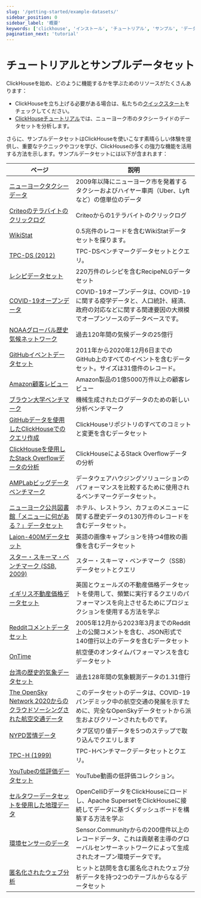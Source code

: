 ```yaml
---
slug: '/getting-started/example-datasets/'
sidebar_position: 0
sidebar_label: '概要'
keywords: ['clickhouse', 'インストール', 'チュートリアル', 'サンプル', 'データセット']
pagination_next: 'tutorial'
---
```



# チュートリアルとサンプルデータセット

ClickHouseを始め、どのように機能するかを学ぶためのリソースがたくさんあります：

- ClickHouseを立ち上げる必要がある場合は、私たちの[クイックスタート](../quick-start.mdx)をチェックしてください。
- [ClickHouseチュートリアル](../tutorial.md)では、ニューヨーク市のタクシーライドのデータセットを分析します。

さらに、サンプルデータセットはClickHouseを使いこなす素晴らしい体験を提供し、重要なテクニックやコツを学び、ClickHouseの多くの強力な機能を活用する方法を示します。サンプルデータセットには以下が含まれます：

<!-- このページの目次テーブルは自動的に生成されます。
https://github.com/ClickHouse/clickhouse-docs/blob/main/scripts/autogenerate-table-of-contents.sh
からのYAMLフロントマatterフィールド: slug, description, title.

エラーを見つけた場合は、ページのYMLフロントマターを編集してください。
-->

| ページ | 説明 |
|-----|-----|
| [ニューヨークタクシーデータ](/getting-started/example-datasets/nyc-taxi) | 2009年以降にニューヨーク市を発着するタクシーおよびハイヤー車両（Uber、Lyftなど）の億単位のデータ |
| [Criteoのテラバイトのクリックログ](/getting-started/example-datasets/criteo) | Criteoからの1テラバイトのクリックログ |
| [WikiStat](/getting-started/example-datasets/wikistat) | 0.5兆件のレコードを含むWikiStatデータセットを探ります。 |
| [TPC-DS (2012)](/getting-started/example-datasets/tpcds) | TPC-DSベンチマークデータセットとクエリ。 |
| [レシピデータセット](/getting-started/example-datasets/recipes) | 220万件のレシピを含むRecipeNLGデータセット |
| [COVID-19オープンデータ](/getting-started/example-datasets/covid19) | COVID-19オープンデータは、COVID-19に関する疫学データと、人口統計、経済、政府の対応などに関する関連要因の大規模でオープンソースのデータベースです。 |
| [NOAAグローバル歴史気候ネットワーク](/getting-started/example-datasets/noaa) | 過去120年間の気候データの25億行 |
| [GitHubイベントデータセット](/getting-started/example-datasets/github-events) | 2011年から2020年12月6日までのGitHub上のすべてのイベントを含むデータセット。サイズは31億件のレコード。 |
| [Amazon顧客レビュー](/getting-started/example-datasets/amazon-reviews) | Amazon製品の1億5000万件以上の顧客レビュー |
| [ブラウン大学ベンチマーク](/getting-started/example-datasets/brown-benchmark) | 機械生成されたログデータのための新しい分析ベンチマーク |
| [GitHubデータを使用したClickHouseでのクエリ作成](/getting-started/example-datasets/github) | ClickHouseリポジトリのすべてのコミットと変更を含むデータセット |
| [ClickHouseを使用したStack Overflowデータの分析](/getting-started/example-datasets/stackoverflow) | ClickHouseによるStack Overflowデータの分析 |
| [AMPLabビッグデータベンチマーク](/getting-started/example-datasets/amplab-benchmark) | データウェアハウジングソリューションのパフォーマンスを比較するために使用されるベンチマークデータセット。 |
| [ニューヨーク公共図書館「メニューに何がある？」データセット](/getting-started/example-datasets/menus) | ホテル、レストラン、カフェのメニューに関する歴史データの130万件のレコードを含むデータセット。 |
| [Laion-400Mデータセット](/getting-started/example-datasets/laion-400m-dataset) | 英語の画像キャプションを持つ4億枚の画像を含むデータセット |
| [スター・スキーマ・ベンチマーク (SSB, 2009)](/getting-started/example-datasets/star-schema) | スター・スキーマ・ベンチマーク（SSB）データセットとクエリ |
| [イギリス不動産価格データセット](/getting-started/example-datasets/uk-price-paid) | 英国とウェールズの不動産価格データセットを使用して、頻繁に実行するクエリのパフォーマンスを向上させるためにプロジェクションを使用する方法を学ぶ |
| [Redditコメントデータセット](/getting-started/example-datasets/reddit-comments) | 2005年12月から2023年3月までのReddit上の公開コメントを含む、JSON形式で140億行以上のデータを含むデータセット |
| [OnTime](/getting-started/example-datasets/ontime) | 航空便のオンタイムパフォーマンスを含むデータセット |
| [台湾の歴史的気象データセット](/getting-started/example-datasets/tw-weather) | 過去128年間の気象観測データの1.31億行 |
| [The OpenSky Network 2020からのクラウドソーシングされた航空交通データ](/getting-started/example-datasets/opensky) | このデータセットのデータは、COVID-19パンデミック中の航空交通の発展を示すために、完全なOpenSkyデータセットから派生およびクリーンされたものです。 |
| [NYPD苦情データ](/getting-started/example-datasets/nypd_complaint_data) | タブ区切り値データを5つのステップで取り込んでクエリします |
| [TPC-H (1999)](/getting-started/example-datasets/tpch) | TPC-Hベンチマークデータセットとクエリ。 |
| [YouTubeの低評価データセット](/getting-started/example-datasets/youtube-dislikes) | YouTube動画の低評価コレクション。 |
| [セルタワーデータセットを使用した地理データ](/getting-started/example-datasets/cell-towers) | OpenCelliDデータをClickHouseにロードし、Apache SupersetをClickHouseに接続してデータに基づくダッシュボードを構築する方法を学ぶ |
| [環境センサーのデータ](/getting-started/example-datasets/environmental-sensors) | Sensor.Communityからの200億件以上のレコードデータ、これは貢献者主導のグローバルセンサーネットワークによって生成されたオープン環境データです。 |
| [匿名化されたウェブ分析](/getting-started/example-datasets/metrica) | ヒットと訪問を含む匿名化されたウェブ分析データを持つ2つのテーブルからなるデータセット |
